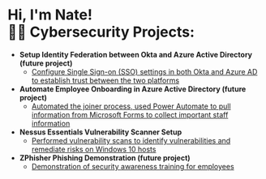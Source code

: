 <h1>Hi, I'm Nate! <br/><a 


<h2>👨‍💻 Cybersecurity Projects:</h2>

- <b>Setup Identity Federation between Okta and Azure Active Directory (future project) </b>
  - [Configure Single Sign-on (SSO) settings in both Okta and Azure AD to establish trust between the two platforms](https://www.youtube.com/watch?v=dkhlwMFmEmM)
- <b>Automate Employee Onboarding in Azure Active Directory (future project) </b>
  - [Automated the joiner process, used Power Automate to pull information from Microsoft Forms to collect important staff information](https://www.youtube.com/watch?v=dkhlwMFmEmM)
<b><i></b></i>
- <b>Nessus Essentials Vulnerability Scanner Setup</b>
  - [Performed vulnerability scans to identify vulnerabilities and remediate risks on Windows 10 hosts](https://www.youtube.com/watch?v=dkhlwMFmEmM)
- <b>ZPhisher Phishing Demonstration (future project)</b>
  - [Demonstration of security awareness training for employees](https://www.youtube.com/watch?v=dkhlwMFmEmM)



 

<!--
**joshmadakor1/joshmadakor1** is a ✨ _special_ ✨ repository because its `README.md` (this file) appears on your GitHub profile.

Here are some ideas to get you started:

- 🔭 I’m currently working on ...
- 🌱 I’m currently learning ...
- 👯 I’m looking to collaborate on ...
- 🤔 I’m looking for help with ...
- 💬 Ask me about ...
- 📫 How to reach me: ...
- 😄 Pronouns: ...
- ⚡ Fun fact: ...
-->
